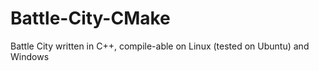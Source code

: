 # Battle-City-CMake

Battle City written in C++, compile-able on Linux (tested on Ubuntu) and Windows